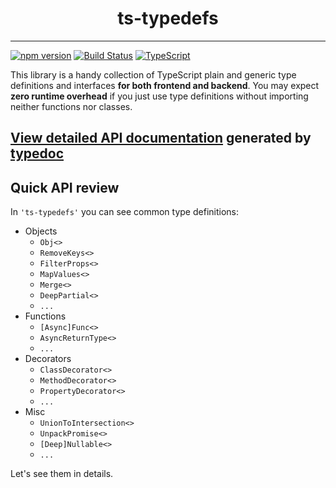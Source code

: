 # <center>ts-typedefs</center>
---

[![npm version](https://badge.fury.io/js/vee-type-safe.svg)](https://badge.fury.io/js/ts-typedefs)
[![Build Status](https://travis-ci.com/Veetaha/ts-types.svg?branch=master)](https://travis-ci.com/Veetaha/ts-types) 
[![TypeScript](https://img.shields.io/badge/%3C%2F%3E-TypeScript-%230074c1.svg)](https://www.typescriptlang.org/)

This library is a handy collection of TypeScript plain and generic type definitions and interfaces **for both frontend and backend**. You may expect **zero runtime overhead** if you just use type definitions without importing neither functions nor classes.

## **[View detailed API documentation](https://veetaha.github.io/ts-typedefs/) generated by [typedoc](https://github.com/TypeStrong/typedoc)**

## Quick API review
In `'ts-typedefs'` you can see common type definitions:

* Objects 
    * `Obj<>`
    * `RemoveKeys<>`
    * `FilterProps<>`
    * `MapValues<>`
    * `Merge<>`
    * `DeepPartial<>`
    * `...`
* Functions 
    * `[Async]Func<>`
    * `AsyncReturnType<>`
    * `...`
* Decorators
    * `ClassDecorator<>`
    * `MethodDecorator<>`
    * `PropertyDecorator<>`
    * `...`
* Misc 
    * `UnionToIntersection<>`
    * `UnpackPromise<>` 
    * `[Deep]Nullable<>`
    * `...`

Let's see them in details.

